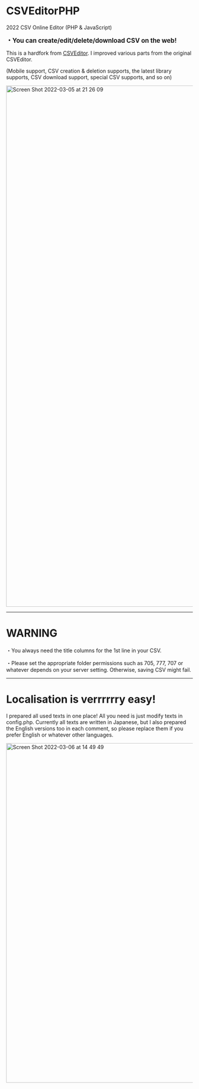 # CSVEditorPHP
2022 CSV Online Editor (PHP &amp; JavaScript)

**<big>・You can create/edit/delete/download CSV on the web!</big>**

This is a hardfork from [CSVEditor](https://github.com/Kortforsyningen/CSVEditor).
I improved various parts from the original CSVEditor. 

(Mobile support, CSV creation & deletion supports, the latest library supports, CSV download support, special CSV supports, and so on)

<img width="1403" alt="Screen Shot 2022-03-05 at 21 26 09" src="https://user-images.githubusercontent.com/91220554/156905456-087f2c7e-639b-429a-a905-81494a0bbbe7.png">

---

# WARNING

・You always need the title columns for the 1st line in your CSV.

・Please set the appropriate folder permissions such as 705, 777, 707 or whatever depends on your server setting. Otherwise, saving CSV might fail.

---

# Localisation is verrrrrry easy!

I prepared all used texts in one place! All you need is just modify texts in config.php.
Currently all texts are written in Japanese, but I also prepared the English versions too in each comment, so please replace them if you prefer English or whatever other languages.

<img width="914" alt="Screen Shot 2022-03-06 at 14 49 49" src="https://user-images.githubusercontent.com/91220554/156937836-0287f361-51b0-4b79-a2bd-8dfef4230fff.png">

